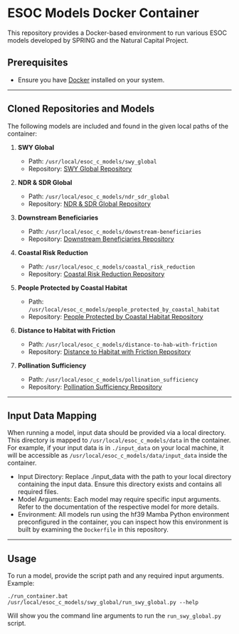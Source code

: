 # ESOC Models Docker Container

This repository provides a Docker-based environment to run various ESOC models developed by SPRING and the Natural Capital Project.

## Prerequisites

- Ensure you have [Docker](https://www.docker.com/products/docker-desktop/) installed on your system.

---

## Cloned Repositories and Models

The following models are included and found in the given local paths of the container:

1. **SWY Global**
   * Path: `/usr/local/esoc_c_models/swy_global`
   * Repository: [SWY Global Repository](https://github.com/springinnovate/swy_global)

2. **NDR & SDR Global**
   * Path: `/usr/local/esoc_c_models/ndr_sdr_global`
   * Repository: [NDR & SDR Global Repository](https://github.com/springinnovate/ndr_sdr_global)

3. **Downstream Beneficiaries**
   * Path: `/usr/local/esoc_c_models/downstream-beneficiaries`
   * Repository: [Downstream Beneficiaries Repository](https://github.com/springinnovate/downstream-beneficiaries)

4. **Coastal Risk Reduction**
   * Path: `/usr/local/esoc_c_models/coastal_risk_reduction`
   * Repository: [Coastal Risk Reduction Repository](https://github.com/springinnovate/coastal_risk_reduction)

5. **People Protected by Coastal Habitat**
   * Path: `/usr/local/esoc_c_models/people_protected_by_coastal_habitat`
   * Repository: [People Protected by Coastal Habitat Repository](https://github.com/springinnovate/people_protected_by_coastal_habitat)

6. **Distance to Habitat with Friction**
   * Path: `/usr/local/esoc_c_models/distance-to-hab-with-friction`
   * Repository: [Distance to Habitat with Friction Repository](https://github.com/springinnovate/distance-to-hab-with-friction)

7. **Pollination Sufficiency**
   * Path: `/usr/local/esoc_c_models/pollination_sufficiency`
   * Repository: [Pollination Sufficiency Repository](https://github.com/springinnovate/pollination_sufficiency)

---

## Input Data Mapping

When running a model, input data should be provided via a local directory. This directory is mapped to `/usr/local/esoc_c_models/data` in the container. For example, if your input data is in `./input_data` on your local machine, it will be accessible as `/usr/local/esoc_c_models/data/input_data` inside the container.

* Input Directory: Replace ./input_data with the path to your local directory containing the input data. Ensure this directory exists and contains all required files.
* Model Arguments: Each model may require specific input arguments. Refer to the documentation of the respective model for more details.
* Environment: All models run using the hf39 Mamba Python environment preconfigured in the container, you can inspect how this environment is built by examining the `Dockerfile` in this repository.

---

## Usage

To run a model, provide the script path and any required input arguments. Example:

`./run_container.bat /usr/local/esoc_c_models/swy_global/run_swy_global.py --help`

Will show you the command line arguments to run the `run_swy_global.py` script.
